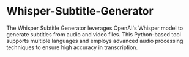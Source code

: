 # Whisper-Subtitle-Generator
The Whisper Subtitle Generator leverages OpenAI's Whisper model to generate subtitles from audio and video files. This Python-based tool supports multiple languages and employs advanced audio processing techniques to ensure high accuracy in transcription.
